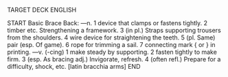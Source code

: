 TARGET DECK
ENGLISH

START
Basic
Brace
Back: —n. 1 device that clamps or fastens tightly. 2 timber etc. Strengthening a framework. 3 (in pl.) Straps supporting trousers from the shoulders. 4 wire device for straightening the teeth. 5 (pl. Same) pair (esp. Of game). 6 rope for trimming a sail. 7 connecting mark { or } in printing. —v. (-cing) 1 make steady by supporting. 2 fasten tightly to make firm. 3 (esp. As bracing adj.) Invigorate, refresh. 4 (often refl.) Prepare for a difficulty, shock, etc. [latin bracchia arms]
END
